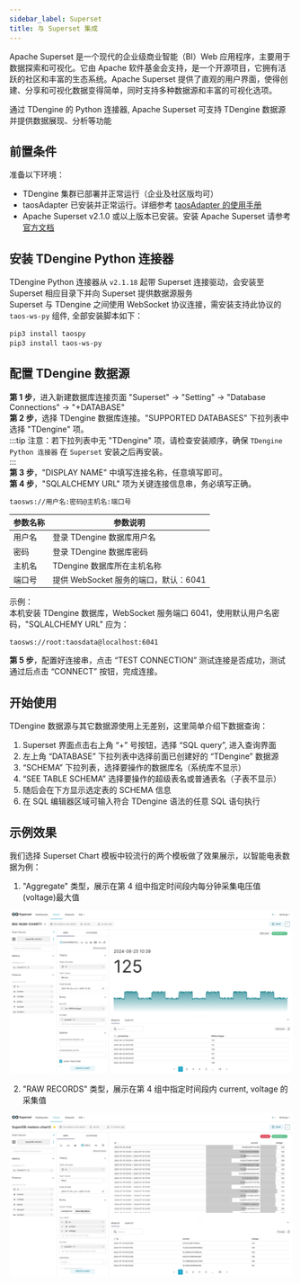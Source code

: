 ```yaml
---
sidebar_label: Superset
title: 与 Superset 集成
---
```

‌Apache Superset‌ 是一个现代的企业级商业智能（BI）Web 应用程序，主要用于数据探索和可视化。它由 Apache 软件基金会支持，是一个开源项目，它拥有活跃的社区和丰富的生态系统。Apache Superset 提供了直观的用户界面，使得创建、分享和可视化数据变得简单，同时支持多种数据源和丰富的可视化选项‌。

通过 TDengine 的 Python 连接器, ‌Apache ‌Superset‌ 可支持 TDengine 数据源并提供数据展现、分析等功能


## 前置条件 
准备以下环境：
- TDengine 集群已部署并正常运行（企业及社区版均可）
- taosAdapter 已安装并正常运行。详细参考 [taosAdapter 的使用手册](../../../reference/components/taosadapter)
- Apache Superset v2.1.0 或以上版本已安装。安装 Apache Superset 请参考 [官方文档](https://superset.apache.org/)


## 安装 TDengine Python 连接器

TDengine Python 连接器从 `v2.1.18` 起带 Superset 连接驱动，会安装至 Superset 相应目录下并向 Superset 提供数据源服务   
Superset 与 TDengine 之间使用 WebSocket 协议连接，需安装支持此协议的 `taos-ws-py` 组件, 全部安装脚本如下：   
```bash
pip3 install taospy
pip3 install taos-ws-py
```

## 配置 TDengine 数据源

**第 1 步**，进入新建数据库连接页面 "Superset" → "Setting" → "Database Connections" → "+DATABASE"   
**第 2 步**，选择 TDengine 数据库连接。"SUPPORTED DATABASES" 下拉列表中选择 "TDengine" 项。  
:::tip
注意：若下拉列表中无 "TDengine" 项，请检查安装顺序，确保 `TDengine Python 连接器` 在 `Superset` 安装之后再安装。  
:::  
**第 3 步**，"DISPLAY NAME" 中填写连接名称，任意填写即可。   
**第 4 步**，"SQLALCHEMY URL" 项为关键连接信息串，务必填写正确。   
```bash
taosws://用户名:密码@主机名:端口号
```
| 参数名称 | <center>参数说明</center>          |
|:------- |:--------------------------------  |
| 用户名   | 登录 TDengine 数据库用户名           |  
| 密码     | 登录 TDengine 数据库密码            |
| 主机名   | TDengine 数据库所在主机名称          |
| 端口号   | 提供 WebSocket 服务的端口，默认：6041 |  

示例：  
本机安装 TDengine 数据库，WebSocket 服务端口 6041，使用默认用户名密码，"SQLALCHEMY URL" 应为：
```bash
taosws://root:taosdata@localhost:6041  
```
**第 5 步**，配置好连接串，点击 “TEST CONNECTION” 测试连接是否成功，测试通过后点击 “CONNECT” 按钮，完成连接。
       

## 开始使用

TDengine 数据源与其它数据源使用上无差别，这里简单介绍下数据查询：    
1. Superset 界面点击右上角 “+” 号按钮，选择 “SQL query”, 进入查询界面  
2. 左上角 “DATABASE” 下拉列表中选择前面已创建好的 “TDengine” 数据源  
3. “SCHEMA” 下拉列表，选择要操作的数据库名（系统库不显示）  
4. “SEE TABLE SCHEMA” 选择要操作的超级表名或普通表名（子表不显示）  
5. 随后会在下方显示选定表的 SCHEMA 信息  
6. 在 SQL 编辑器区域可输入符合 TDengine 语法的任意 SQL 语句执行

## 示例效果

我们选择 Superset Chart 模板中较流行的两个模板做了效果展示，以智能电表数据为例：  

1. "Aggregate" 类型，展示在第 4 组中指定时间段内每分钟采集电压值(voltage)最大值  

  ![superset-demo1](./superset-demo1.jpeg)

2. "RAW RECORDS" 类型，展示在第 4 组中指定时间段内 current, voltage 的采集值  

  ![superset-demo2](./superset-demo2.jpeg)  
